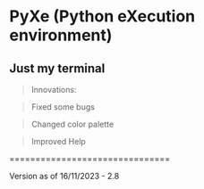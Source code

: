# PyXe (Python eXecution environment)

## Just my terminal

>Innovations:

>Fixed some bugs

>Changed color palette

>Improved Help

===============================

Version as of 16/11/2023 - 2.8